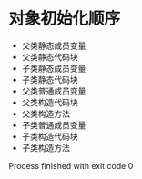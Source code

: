 # 对象初始化顺序

* 父类静态成员变量
* 父类静态代码块
* 子类静态成员变量
* 子类静态代码块
* 父类普通成员变量
* 父类构造代码块
* 父类构造方法
* 子类普通成员变量
* 子类构造代码块
* 子类构造方法

Process finished with exit code 0

